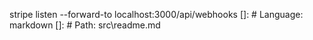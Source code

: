 stripe listen --forward-to localhost:3000/api/webhooks
[]: # Language: markdown
[]: # Path: src\readme.md